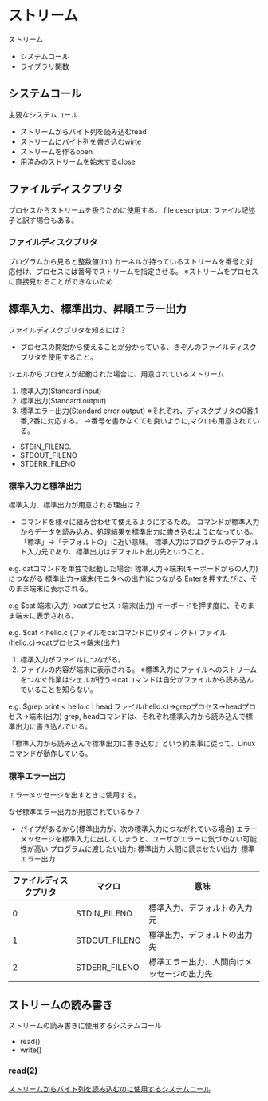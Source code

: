 # ストリーム
ストリーム
- システムコール
- ライブラリ関数


## システムコール
主要なシステムコール
- ストリームからバイト列を読み込むread
- ストリームにバイト列を書き込むwirte
- ストリームを作るopen
- 用済みのストリームを始末するclose

## ファイルディスクプリタ
プロセスからストリームを扱うために使用する。
file descriptor: ファイル記述子と訳す場合もある。

### ファイルディスクプリタ
プログラムから見ると整数値(int)
カーネルが持っているストリームを番号と対応付け、プロセスには番号でストリームを指定させる。
※ストリームをプロセスに直接見せることができないため


## 標準入力、標準出力、昇順エラー出力
ファイルディスクプリタを知るには？
- プロセスの開始から使えることが分かっている、きぞんのファイルディスクプリタを使用すること。

シェルからプロセスが起動された場合に、用意されているストリーム
1. 標準入力(Standard input)
2. 標準出力(Standard output)
3. 標準エラー出力(Standard error output)
※それぞれ、ディスクプリタの0番,1番,2番に対応する。
→番号を書かなくても良いように,マクロも用意されている。
- STDIN_FILENO.
- STDOUT_FILENO
- STDERR_FILENO

### 標準入力と標準出力
標準入力、標準出力が用意される理由は？
- コマンドを様々に組み合わせて使えるようにするため。
コマンドが標準入力からデータを読み込み、処理結果を標準出力に書き込むようになっている。
「標準」→「デフォルトの」に近い意味。
標準入力はプログラムのデフォルト入力元であり、標準出力はデフォルト出力先ということ。

e.g. catコマンドを単独で起動した場合:
標準入力→端末(キーボードからの入力)につながる
標準出力→端末(モニタへの出力)につながる
Enterを押すたびに、そのまま端末に表示される。

e.g $cat
端末(入力)→catプロセス→端末(出力)
キーボードを押す度に、そのまま端末に表示される。

e.g. $cat < hello.c   (ファイルをcatコマンドにリダイレクト)
ファイル(hello.c)→catプロセス→端末(出力)
1. 標準入力がファイルにつながる。
2. ファイルの内容が端末に表示される。
※標準入力にファイルへのストリームをつなぐ作業はシェルが行う→catコマンドは自分がファイルから読み込んでいることを知らない。

e.g. $grep print < hello.c | head
ファイル(hello.c)→grepプロセス→headプロセス→端末(出力)
grep, headコマンドは、それぞれ標準入力から読み込んで標準出力に書き込んでいる。

『標準入力から読み込んで標準出力に書き込む』という約束事に従って、Linuxコマンドが動作している。

### 標準エラー出力
エラーメッセージを出すときに使用する。

なぜ標準エラー出力が用意されているか？
- パイプがあるから(標準出力が、次の標準入力につながれている場合)
エラーメッセージを標準入力に出してしまうと、ユーザがエラーに気づかない可能性が高い
プログラムに渡したい出力: 標準出力
人間に読ませたい出力: 標準エラー出力


| ファイルディスクプリタ  | マクロ | 意味 |
| ------------- | ------------- | ------------- |
| 0  | STDIN_EILENO  | 標準入力、デフォルトの入力元  |
| 1  | STDOUT_FILENO  | 標準出力、デフォルトの出力先  |
| 2  | STDERR_FILENO  | 標準エラー出力、人間向けメッセージの出力先  |


## ストリームの読み書き
ストリームの読み書きに使用するシステムコール
- read()
- write()

### read(2)
[ストリームからバイト列を読み込むのに使用するシステムコール](./read.c)

